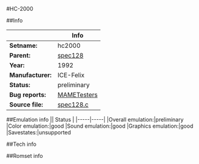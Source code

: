 #HC-2000

##Info

||Info|
|-----|-----|
|**Setname:**|hc2000
|**Parent:**|[spec128](spec128.md)
|**Year:**|1992
|**Manufacturer:**|ICE-Felix
|**Status:**|preliminary
|**Bug reports:**|[MAMETesters](http://mametesters.org/view_all_set.php?type=1&temporary=y&search=spec128.c)
|**Source file:**|[spec128.c](https://github.com/mamedev/mame/blob/master/src/mess/drivers/spec128.c)

##Emulation info
|| Status |
|-----|-----|
|Overall emulation:|preliminary
|Color emulation:|good
|Sound emulation:|good
|Graphics emulation:|good
|Savestates:|unsupported

##Tech info

##Romset info

<!--- START OF EDITED COMMENT DO NOT TOUCH TEXT ABOVE-->
